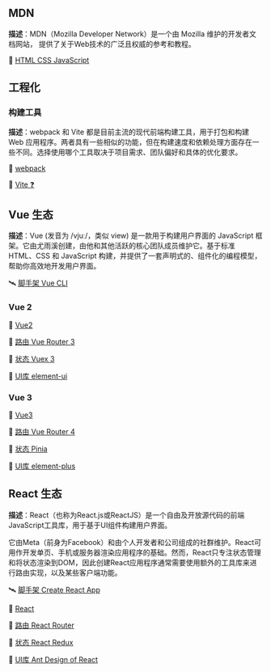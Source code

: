 ## MDN

**描述**：MDN（Mozilla Developer Network）是一个由 Mozilla 维护的开发者文档网站， 提供了关于Web技术的广泛且权威的参考和教程。

🚀 [HTML CSS JavaScript](https://developer.mozilla.org/zh-CN/)

## 工程化

### 构建工具

**描述**：webpack 和 Vite 都是目前主流的现代前端构建工具，用于打包和构建 Web 应用程序。两者具有一些相似的功能，但在构建速度和依赖处理方面存在一些不同。选择使用哪个工具取决于项目需求、团队偏好和具体的优化要求。

🚀 [webpack](https://webpack.js.org/)

🚀 [Vite ❓](https://developer.mozilla.org/zh-CN/)


## Vue 生态

**描述**：Vue (发音为 /vjuː/，类似 view) 是一款用于构建用户界面的 JavaScript 框架。它由尤雨溪创建，由他和其他活跃的核心团队成员维护它。基于标准 HTML、CSS 和 JavaScript 构建，并提供了一套声明式的、组件化的编程模型，帮助你高效地开发用户界面。

🛰 [脚手架 Vue CLI](https://cli.vuejs.org/zh/guide/)

### Vue 2

🚀 [Vue2](https://v2.cn.vuejs.org/v2/guide/index.html)

🚀 [路由 Vue Router 3](https://v3.router.vuejs.org/zh/installation.html)

🚀 [状态 Vuex 3](https://v3.vuex.vuejs.org/zh/)

🚀 [UI库 element-ui](https://element.eleme.cn/#/zh-CN/component/installation)

### Vue 3

🚀 [Vue3](https://cn.vuejs.org/guide/introduction.html)

🚀 [路由 Vue Router 4](https://router.vuejs.org/zh/installation.html)

🚀 [状态 Pinia](https://pinia.vuejs.org/zh/introduction.html)

🚀 [UI库 element-plus](https://element-plus.org/zh-CN/component/button.html)

## React 生态

**描述**：React（也称为React.js或ReactJS）是一个自由及开放源代码的前端JavaScript工具库，用于基于UI组件构建用户界面。

它由Meta（前身为Facebook）和由个人开发者和公司组成的社群维护。React可用作开发单页、手机或服务器渲染应用程序的基础。然而，React只专注状态管理和将状态渲染到DOM，因此创建React应用程序通常需要使用额外的工具库来进行路由实现，以及某些客户端功能。

🛰 [脚手架 Create React App](https://create-react-app.dev/docs/getting-started)

🚀 [React](https://react.dev/learn)

🚀 [路由 React Router](https://reactrouter.com/en/main/start/tutorial)

🚀 [状态 React Redux](https://react-redux.js.org/introduction/getting-started)

🚀 [UI库 Ant Design of React](https://ant.design/docs/react/introduce-cn)

